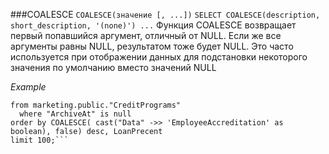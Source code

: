 ###COALESCE
```COALESCE(значение [, ...])```
```SELECT COALESCE(description, short_description, '(none)') ...```
Функция COALESCE возвращает первый попавшийся аргумент, отличный от NULL. Если же все аргументы равны NULL, результатом тоже будет NULL. Это часто используется при отображении данных для подстановки некоторого значения по умолчанию вместо значений NULL

*Example*
```select *,  COALESCE( cast("Data" ->> 'EmployeeAccreditation' as boolean), false) as EmployeeAccreditation, "Data"->> 'LoanPercent' as LoanPrecent
from marketing.public."CreditPrograms"
  where "ArchiveAt" is null
order by COALESCE( cast("Data" ->> 'EmployeeAccreditation' as boolean), false) desc, LoanPrecent
limit 100;```
